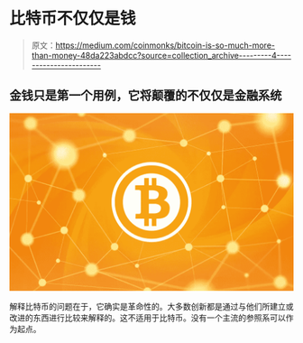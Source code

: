 # 比特币不仅仅是钱

> 原文：<https://medium.com/coinmonks/bitcoin-is-so-much-more-than-money-48da223abdcc?source=collection_archive---------4----------------------->

## **金钱只是第一个用例，它将颠覆的不仅仅是金融系统**

![](img/9c209b84f64f8cec68150524d6c6dabb.png)

解释比特币的问题在于，它确实是革命性的。大多数创新都是通过与他们所建立或改进的东西进行比较来解释的。这不适用于比特币。没有一个主流的参照系可以作为起点。